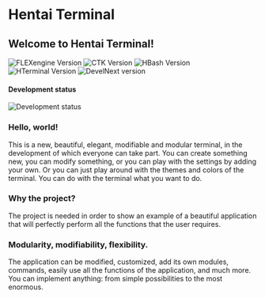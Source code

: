 # Hentai Terminal
## Welcome to Hentai Terminal!

![FLEXengine Version](https://img.shields.io/badge/FLEXengine-10.0.310-brightgreen) ![CTK Version](https://img.shields.io/badge/CTK-1.6.081-brightgreen) ![HBash Version](https://img.shields.io/badge/Hentai%20Bash-2.0.010-blueviolet) ![HTerminal Version](https://img.shields.io/badge/Hentai%20Terminal-2.0.010-blueviolet) ![DevelNext version](https://img.shields.io/badge/DevelNext%20Version-16.7.0-blue)

#### Development status
![Development status](https://img.shields.io/badge/Already%20done-90%20%25-yellowgreen)

### Hello, world!

This is a new, beautiful, elegant, modifiable and modular terminal, in the development of which everyone can take part. You can create something new, you can modify something, or you can play with the settings by adding your own. Or you can just play around with the themes and colors of the terminal. You can do with the terminal what you want to do.

### Why the project?

The project is needed in order to show an example of a beautiful application that will perfectly perform all the functions that the user requires.

### Modularity, modifiability, flexibility.

The application can be modified, customized, add its own modules, commands, easily use all the functions of the application, and much more. You can implement anything: from simple possibilities to the most enormous.
